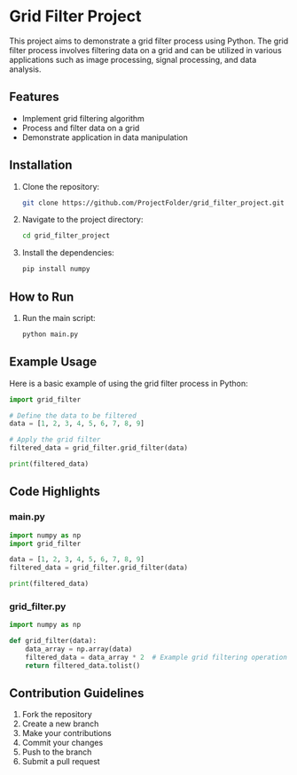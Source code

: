 # Grid Filter Project

This project aims to demonstrate a grid filter process using Python. The grid filter process involves filtering data on a grid and can be utilized in various applications such as image processing, signal processing, and data analysis.

## Features
- Implement grid filtering algorithm
- Process and filter data on a grid
- Demonstrate application in data manipulation

## Installation
1. Clone the repository:
   ```bash
   git clone https://github.com/ProjectFolder/grid_filter_project.git
   ```
2. Navigate to the project directory:
   ```bash
   cd grid_filter_project
   ```
3. Install the dependencies:
   ```bash
   pip install numpy
   ```

## How to Run
1. Run the main script:
   ```bash
   python main.py
   ```

## Example Usage
Here is a basic example of using the grid filter process in Python:

```python
import grid_filter

# Define the data to be filtered
data = [1, 2, 3, 4, 5, 6, 7, 8, 9]

# Apply the grid filter
filtered_data = grid_filter.grid_filter(data)

print(filtered_data)
```

## Code Highlights

### main.py
```python
import numpy as np
import grid_filter

data = [1, 2, 3, 4, 5, 6, 7, 8, 9]
filtered_data = grid_filter.grid_filter(data)

print(filtered_data)
```

### grid_filter.py
```python
import numpy as np

def grid_filter(data):
    data_array = np.array(data)
    filtered_data = data_array * 2  # Example grid filtering operation
    return filtered_data.tolist()
```

## Contribution Guidelines
1. Fork the repository
2. Create a new branch
3. Make your contributions
4. Commit your changes
5. Push to the branch
6. Submit a pull request
